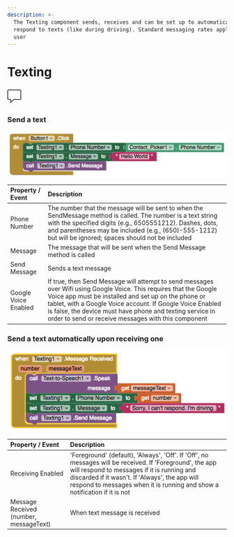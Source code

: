 ```yaml
---
description: >-
  The Texting component sends, receives and can be set up to automatically
  respond to texts (like during driving). Standard messaging rates apply for the
  user
---
```


# Texting

### ![](../../../../.gitbook/assets/texting-icon.png)

### Send a text

![](../../../../.gitbook/assets/texting-blocks-1.png)

| Property / Event | Description |
| :--- | :--- |
| Phone Number | The number that the message will be sent to when the SendMessage method is called. The number is a text string with the specified digits \(e.g., 6505551212\). Dashes, dots, and parentheses may be included \(e.g., \(650\)-555-1212\) but will be ignored; spaces should not be included |
| Message | The message that will be sent when the Send Message method is called |
| Send Message | Sends a text message |
| Google Voice Enabled | If true, then Send Message will attempt to send messages over Wifi using Google Voice. This requires that the Google Voice app must be installed and set up on the phone or tablet, with a Google Voice account. If Google Voice Enabled is false, the device must have phone and texting service in order to send or receive messages with this component |

### Send a text automatically upon receiving one

![](../../../../.gitbook/assets/texting-blocks-2.png)

| Property / Event | Description |
| :--- | :--- |
| Receiving Enabled | 'Foreground' \(default\), 'Always', 'Off'. If 'Off', no messages will be received. If 'Foreground', the app will respond to messages if it is running and discarded if it wasn't. If 'Always', the app will respond to messages when it is running and show a notification if it is not |
| Message Received \(number, messageText\) | When text message is received |

